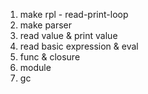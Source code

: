 1. make rpl - read-print-loop
2. make parser
3. read value & print value
4. read basic expression & eval
5. func & closure
6. module
7. gc